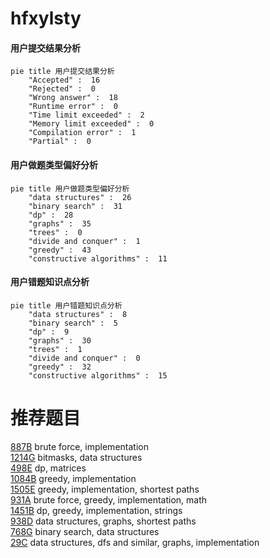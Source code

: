 # hfxylsty

<!-- tabs:start -->



#### **用户提交结果分析**

```mermaid
pie title 用户提交结果分析
    "Accepted" :  16
    "Rejected" :  0
    "Wrong answer" :  18
    "Runtime error" :  0
    "Time limit exceeded" :  2
    "Memory limit exceeded" :  0
    "Compilation error" :  1
    "Partial" :  0
```

#### **用户做题类型偏好分析**

```mermaid
pie title 用户做题类型偏好分析
    "data structures" :  26
    "binary search" :  31
    "dp" :  28
    "graphs" :  35
    "trees" :  0
    "divide and conquer" :  1
    "greedy" :  43
    "constructive algorithms" :  11
```
#### **用户错题知识点分析**

```mermaid
pie title 用户错题知识点分析
    "data structures" :  8
    "binary search" :  5
    "dp" :  9
    "graphs" :  30
    "trees" :  1
    "divide and conquer" :  0
    "greedy" :  32
    "constructive algorithms" :  15
```



<!-- tabs:end -->
# 推荐题目
[887B](https://codeforces.com/contest/887/problem/B)		brute force,
                        implementation		  
[1214G](https://codeforces.com/contest/1214/problem/G)		bitmasks,
                        data structures		  
[498E](https://codeforces.com/contest/498/problem/E)		dp,
                        matrices		  
[1084B](https://codeforces.com/contest/1084/problem/B)		greedy,
                        implementation		  
[1505E](https://codeforces.com/contest/1505/problem/E)		greedy,
                        implementation,
                        shortest paths		  
[931A](https://codeforces.com/contest/931/problem/A)		brute force,
                        greedy,
                        implementation,
                        math		  
[1451B](https://codeforces.com/contest/1451/problem/B)		dp,
                        greedy,
                        implementation,
                        strings		  
[938D](https://codeforces.com/contest/938/problem/D)		data structures,
                        graphs,
                        shortest paths		  
[768G](https://codeforces.com/contest/768/problem/G)		binary search,
                        data structures		  
[29C](https://codeforces.com/contest/29/problem/C)		data structures,
                        dfs and similar,
                        graphs,
                        implementation		  
